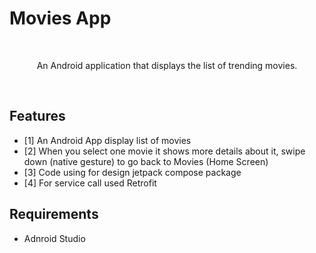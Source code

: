  
# Movies App
</br>
 <p align="center">
    An Android application that displays the list of trending movies.
  </p>
  </br>
  
  ## Features

- [1] An Android App display list of movies
- [2] When you select one movie it shows more details about it, swipe down (native gesture) to go back to Movies (Home Screen)
- [3] Code using for design jetpack compose package
- [4] For service call used Retrofit
 
 ## Requirements
- Adnroid Studio

  

